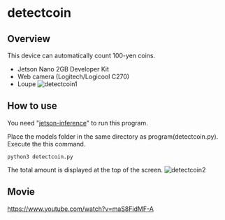 # detectcoin

## Overview
This device can automatically count 100-yen coins.

- Jetson Nano 2GB Developer Kit
- Web camera (Logitech/Logicool C270)
- Loupe
![detectcoin1](https://user-images.githubusercontent.com/5597377/124542820-145f9580-de5f-11eb-8d4c-c6938e0ca141.jpg)
## How to use
You need "[jetson-inference](https://github.com/dusty-nv/jetson-inference)" to run this program.

Place the models folder in the same directory as program(detectcoin.py).
Execute the this command.

    python3 detectcoin.py

The total amount is displayed at the top of the screen.
![detectcoin2](https://user-images.githubusercontent.com/5597377/124541994-8931d000-de5d-11eb-8470-31ce6ba4c7ec.jpg)

## Movie
https://www.youtube.com/watch?v=maS8FidMF-A
